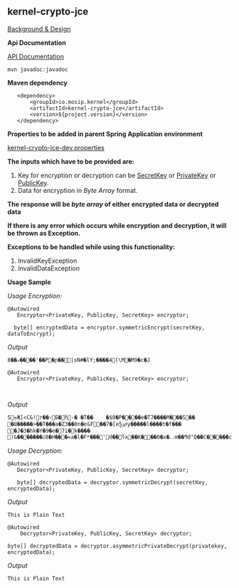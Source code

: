 ## kernel-crypto-jce
[Background & Design](../../design/kernel/kernel-crypto.md)

**Api Documentation**

[API Documentation <TBA>](TBA)

```
mvn javadoc:javadoc
```

**Maven dependency**
  
 ```
    <dependency>
		<groupId>io.mosip.kernel</groupId>
		<artifactId>kernel-crypto-jce</artifactId>
		<version>${project.version}</version>
	</dependency>
 ```


**Properties to be added in parent Spring Application environment** 

[kernel-crypto-jce-dev.properties](../../config/kernel-crypto-jce-dev.properties)

**The inputs which have to be provided are:**
1. Key for encryption or decryption can be [SecretKey](https://docs.oracle.com/javase/8/docs/api/javax/crypto/SecretKey.html) or [PrivateKey](https://docs.oracle.com/javase/8/docs/api/java/security/PrivateKey.html) or [PublicKey](https://docs.oracle.com/javase/8/docs/api/java/security/PublicKey.html). 
2. Data for encryption in *Byte Array* format.


**The response will be *byte array* of either encrypted data or decrypted data** 

**If there is any error which occurs while encryption and decryption, it will be thrown as Exception.** 

**Exceptions to be handled while using this functionality:**
1. InvalidKeyException
2. InvalidDataException

**Usage Sample**



  
*Usage Encryption:*
 
 ```
@Autowired
	Encryptor<PrivateKey, PublicKey, SecretKey> encryptor;
	
   byte[] encryptedData = encryptor.symmetricEncrypt(secretKey, dataToEncrypt);
```
 
 *Output*
 
 ```
8��ޡ����'��P�ր��|sN#�lY;����4(\M�M9�c�J
 ```
 
 ```
 @Autowired
	Encryptor<PrivateKey, PublicKey, SecretKey> encryptor;
	
	
 ```
 
  *Output*
 
 ```
S݄=Җ[<C&!r��˅Б�ɦ-�	�T��	�$0�P����e�T7����M���S��
�Ɯ�����>��T���a�Z3��0n�ɐ&F��7�[eܕ̺5#͉y�����l����t�f���𲞊�J�3�hk�Y�9�e�7i�k����
)&�������Ϩ8�H���=a�l�Fʷ���'d��؆x��K���0�x�ۦ.m��Պd"Q��C�����c��hvϟi�S��q�Q��
 ```

 *Usage Decryption:*
 
 ```
 @Autowired 
	Decryptor<PrivateKey, PublicKey, SecretKey> decryptor;
	
	byte[] decryptedData = decryptor.symmetricDecrypt(secretKey, encryptedData);
```


*Output*

```
This is Plain Text
```

```
@Autowired 
	Decryptor<PrivateKey, PublicKey, SecretKey> decryptor;
	
byte[] decryptedData = decryptor.asymmetricPrivateDecrypt(privatekey, encryptedData);
```

*Output*

```
This is Plain Text
```
